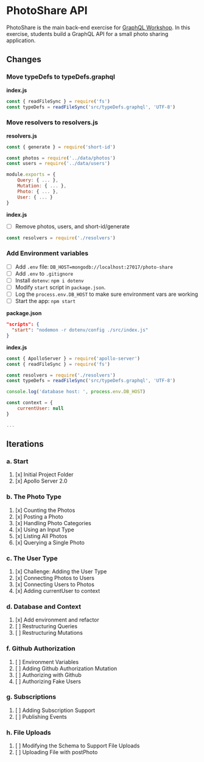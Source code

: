 PhotoShare API
===============
PhotoShare is the main back-end exercise for [GraphQL Workshop](https://www.graphqlworkshop.com). In this exercise, students build a GraphQL API for a small photo sharing application.

Changes
---------------

### Move typeDefs to typeDefs.graphql

__index.js__
```javascript
const { readFileSync } = require('fs')
const typeDefs = readFileSync('src/typeDefs.graphql', 'UTF-8')
```

### Move resolvers to resolvers.js

__resolvers.js__
```javascript
const { generate } = require('short-id')

const photos = require('../data/photos')
const users = require('../data/users')

module.exports = {
    Query: { ... },
    Mutation: { ... },
    Photo: { ... },
    User: { ... }
}
```

__index.js__
* [ ] Remove photos, users, and short-id/generate
```javascript
const resolvers = require('./resolvers')
```

### Add Environment variables

* [ ] Add `.env` file: `DB_HOST=mongodb://localhost:27017/photo-share`
* [ ] Add `.env` to `.gitignore`
* [ ] Install `dotenv`: `npm i dotenv`
* [ ] Modify `start` script in `package.json`.
* [ ] Log the `process.env.DB_HOST` to make sure environment vars are working
* [ ] Start the app: `npm start`

__package.json__
```json
"scripts": {
  "start": "nodemon -r dotenv/config ./src/index.js"
}
```

__index.js__
```javascript
const { ApolloServer } = require('apollo-server')
const { readFileSync } = require('fs')

const resolvers = require('./resolvers')
const typeDefs = readFileSync('src/typeDefs.graphql', 'UTF-8')

console.log('database host: ', process.env.DB_HOST)

const context = {
    currentUser: null
}

...

```

Iterations
---------------

### a. Start

1. [x] Initial Project Folder
2. [x] Apollo Server 2.0

### b. The Photo Type

1. [x] Counting the Photos 
2. [x] Posting a Photo 
3. [x] Handling Photo Categories 
4. [x] Using an Input Type 
5. [x] Listing All Photos 
6. [x] Querying a Single Photo 

### c. The User Type

1. [x] Challenge: Adding the User Type
2. [x] Connecting Photos to Users
3. [x] Connecting Users to Photos
4. [x] Adding currentUser to context

### d. Database and Context

1. [x] Add environment and refactor
2. [ ] Restructuring Queries
3. [ ] Restructuring Mutations

### f. Github Authorization

1. [ ] Environment Variables 
2. [ ] Adding Github Authorization Mutation 
3. [ ] Authorizing with Github 
4. [ ] Authorizing Fake Users 

### g. Subscriptions

1. [ ] Adding Subscription Support 
2. [ ] Publishing Events 

### h. File Uploads

1. [ ] Modifying the Schema to Support File Uploads 
2. [ ] Uploading File with postPhoto 
